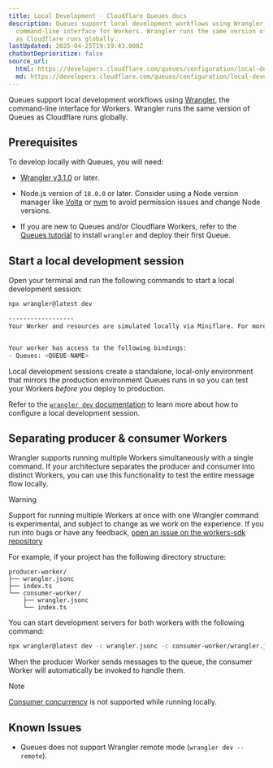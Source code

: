 ```yaml
---
title: Local Development · Cloudflare Queues docs
description: Queues support local development workflows using Wrangler, the
  command-line interface for Workers. Wrangler runs the same version of Queues
  as Cloudflare runs globally.
lastUpdated: 2025-04-25T19:19:43.000Z
chatbotDeprioritize: false
source_url:
  html: https://developers.cloudflare.com/queues/configuration/local-development/
  md: https://developers.cloudflare.com/queues/configuration/local-development/index.md
---
```


Queues support local development workflows using [Wrangler](https://developers.cloudflare.com/workers/wrangler/install-and-update/), the command-line interface for Workers. Wrangler runs the same version of Queues as Cloudflare runs globally.

## Prerequisites

To develop locally with Queues, you will need:

* [Wrangler v3.1.0](https://blog.cloudflare.com/wrangler3/) or later.

* Node.js version of `18.0.0` or later. Consider using a Node version manager like [Volta](https://volta.sh/) or [nvm](https://github.com/nvm-sh/nvm) to avoid permission issues and change Node versions.

* If you are new to Queues and/or Cloudflare Workers, refer to the [Queues tutorial](https://developers.cloudflare.com/queues/get-started/) to install `wrangler` and deploy their first Queue.

## Start a local development session

Open your terminal and run the following commands to start a local development session:

```sh
npx wrangler@latest dev
```

```sh
------------------
Your Worker and resources are simulated locally via Miniflare. For more information, see: https://developers.cloudflare.com/workers/testing/local-development.


Your worker has access to the following bindings:
- Queues: <QUEUE-NAME>
```

Local development sessions create a standalone, local-only environment that mirrors the production environment Queues runs in so you can test your Workers *before* you deploy to production.

Refer to the [`wrangler dev` documentation](https://developers.cloudflare.com/workers/wrangler/commands/#dev) to learn more about how to configure a local development session.

## Separating producer & consumer Workers

Wrangler supports running multiple Workers simultaneously with a single command. If your architecture separates the producer and consumer into distinct Workers, you can use this functionality to test the entire message flow locally.

Warning

Support for running multiple Workers at once with one Wrangler command is experimental, and subject to change as we work on the experience. If you run into bugs or have any feedback, [open an issue on the workers-sdk repository](https://github.com/cloudflare/workers-sdk/issues/new)

For example, if your project has the following directory structure:

```plaintext
producer-worker/
├── wrangler.jsonc
├── index.ts
└── consumer-worker/
    ├── wrangler.jsonc
    └── index.ts
```

You can start development servers for both workers with the following command:

```sh
npx wrangler@latest dev -c wrangler.jsonc -c consumer-worker/wrangler.jsonc --persist-to .wrangler/state
```

When the producer Worker sends messages to the queue, the consumer Worker will automatically be invoked to handle them.

Note

[Consumer concurrency](https://developers.cloudflare.com/queues/configuration/consumer-concurrency/) is not supported while running locally.

## Known Issues

* Queues does not support Wrangler remote mode (`wrangler dev --remote`).
